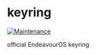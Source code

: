 # keyring

[![Maintenance](https://img.shields.io/maintenance/yes/2025.svg)]()

official EndeavourOS keyring



